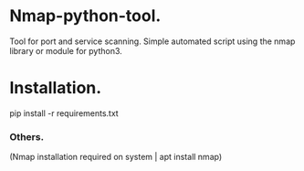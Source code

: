 # Nmap-python-tool.
Tool for port and service scanning. Simple automated script using the nmap library or module for python3.
# Installation.
pip install -r requirements.txt
### Others.
(Nmap installation required on system | apt install nmap)
